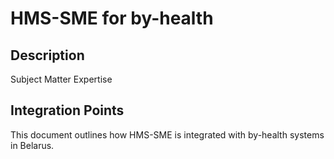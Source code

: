 # HMS-SME for by-health

## Description

Subject Matter Expertise

## Integration Points

This document outlines how HMS-SME is integrated with by-health systems in Belarus.
